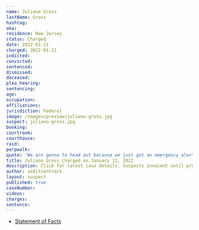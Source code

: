 ```yaml
---
name: Juliano Gross
lastName: Gross
hashtag:
aka:
residence: New Jersey
status: Charged
date: 2022-01-11
charged: 2022-01-11
indicted:
convicted:
sentenced:
dismissed:
deceased:
plea_hearing:
sentencing:
age:
occupation:
affiliations:
jurisdiction: Federal
image: /images/preview/juliano-gross.jpg
suspect: juliano-gross.jpg
booking:
courtroom:
courthouse:
raid:
perpwalk:
quote: 'We are gonna to head out because we just got an emergency alert that they have mobilized the National Guard, so I’m heading out.'
title: Juliano Gross charged on January 11, 2022
description: Click for latest case details. Suspects innocent until proven guilty.
author: seditiontrack
layout: suspect
published: true
caseNumber:
videos:
charges:
sentence:
---
```


- [Statement of Facts](https://extremism.gwu.edu/sites/g/files/zaxdzs2191/f/Juliano%20Gross%20Statement%20of%20Facts.pdf)

